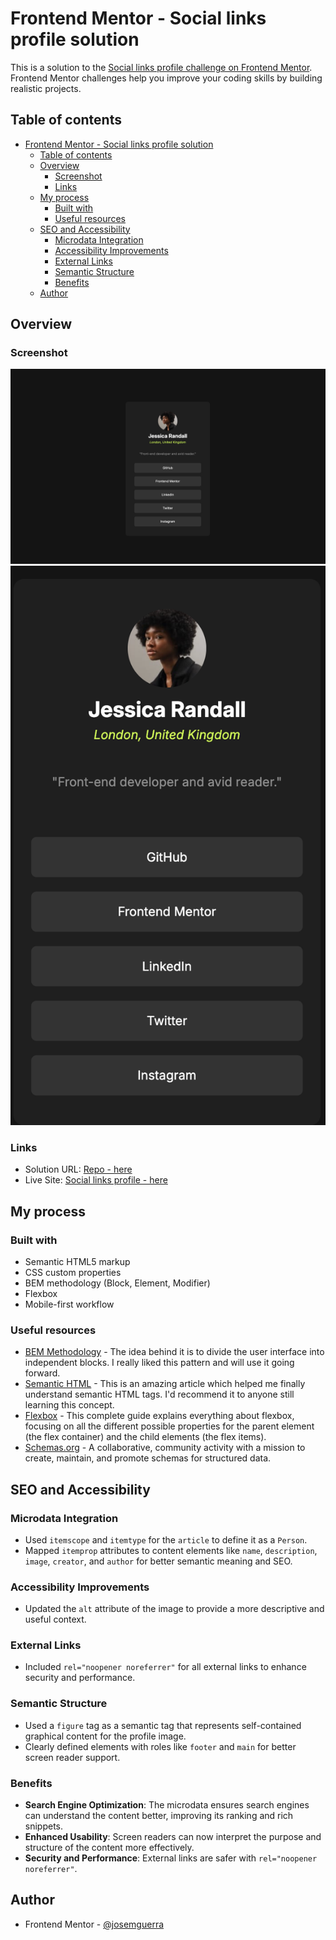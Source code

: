 # Frontend Mentor - Social links profile solution

This is a solution to the [Social links profile challenge on Frontend Mentor](https://www.frontendmentor.io/challenges/social-links-profile-UG32l9m6dQ). Frontend Mentor challenges help you improve your coding skills by building realistic projects.

## Table of contents

- [Frontend Mentor - Social links profile solution](#frontend-mentor---social-links-profile-solution)
  - [Table of contents](#table-of-contents)
  - [Overview](#overview)
    - [Screenshot](#screenshot)
    - [Links](#links)
  - [My process](#my-process)
    - [Built with](#built-with)
    - [Useful resources](#useful-resources)
  - [SEO and Accessibility](#seo-and-accessibility)
    - [Microdata Integration](#microdata-integration)
    - [Accessibility Improvements](#accessibility-improvements)
    - [External Links](#external-links)
    - [Semantic Structure](#semantic-structure)
    - [Benefits](#benefits)
  - [Author](#author)

## Overview

### Screenshot

![desktop_view](./assets/images/desktop_view.png)
![mobile_view](./assets/images/mobile_view.png)

### Links

- Solution URL: [Repo - here](https://github.com/josemguerra/fem-social-links-profile)
- Live Site: [Social links profile - here](https://josemguerra.github.io/fem-social-links-profile/)

## My process

### Built with

- Semantic HTML5 markup
- CSS custom properties
- BEM methodology (Block, Element, Modifier)
- Flexbox
- Mobile-first workflow

### Useful resources

- [BEM Methodology](https://en.bem.info/methodology/) - The idea behind it is to divide the user interface into independent blocks. I really liked this pattern and will use it going forward.
- [Semantic HTML](https://www.semrush.com/blog/semantic-html5-guide/) - This is an amazing article which helped me finally understand semantic HTML tags. I'd recommend it to anyone still learning this concept.
- [Flexbox](https://css-tricks.com/snippets/css/a-guide-to-flexbox/) - This complete guide explains everything about flexbox, focusing on all the different possible properties for the parent element (the flex container) and the child elements (the flex items).
- [Schemas.org](https://schema.org/docs/schemas.html) - A collaborative, community activity with a mission to create, maintain, and promote schemas for structured data.

## SEO and Accessibility

### Microdata Integration

- Used `itemscope` and `itemtype` for the `article` to define it as a `Person`.
- Mapped `itemprop` attributes to content elements like `name`, `description`, `image`, `creator`, and `author` for better semantic meaning and SEO.

### Accessibility Improvements

- Updated the `alt` attribute of the image to provide a more descriptive and useful context.

### External Links

- Included `rel="noopener noreferrer"` for all external links to enhance security and performance.

### Semantic Structure

- Used a `figure` tag as a semantic tag that represents self-contained graphical content for the profile image.
- Clearly defined elements with roles like `footer` and `main` for better screen reader support.

### Benefits

- **Search Engine Optimization**: The microdata ensures search engines can understand the content better, improving its ranking and rich snippets.
- **Enhanced Usability**: Screen readers can now interpret the purpose and structure of the content more effectively.
- **Security and Performance**: External links are safer with `rel="noopener noreferrer"`.

## Author

- Frontend Mentor - [@josemguerra](https://www.frontendmentor.io/profile/josemguerra)
